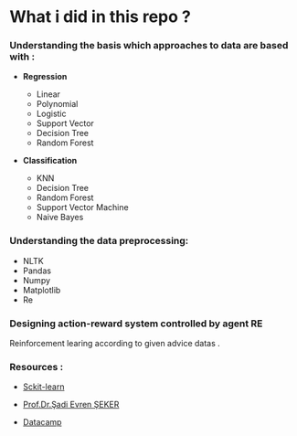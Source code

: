 # What i did in this repo ?


### Understanding the basis which approaches to data are based with :
*  **Regression**
   - Linear
   - Polynomial
   - Logistic
   - Support Vector
   - Decision Tree
   - Random Forest

*  **Classification**
   - KNN 
   - Decision Tree
   - Random Forest
   - Support Vector Machine
   - Naive Bayes


### Understanding the data preprocessing:
* NLTK
* Pandas
* Numpy
* Matplotlib
* Re

### Designing action-reward system controlled by agent RE

Reinforcement learing according to given advice datas .



### Resources :
*   [Sckit-learn](https://scikit-learn.org/)
   
*   [Prof.Dr.Şadi Evren ŞEKER](https://sadievrenseker.com/wp/)

*   [Datacamp](https://www.datacamp.com/)
